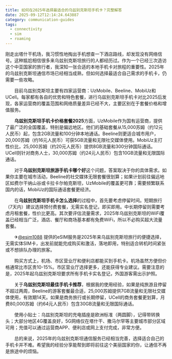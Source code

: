 ```yaml
---
title: 如何在2025年选择最适合的乌兹别克斯坦手机卡？完整解答
date: 2025-09-12T12:14:24.643887
category: communication-guides
tags:
  - connectivity
  - sim
  - roaming
---
```


刚走出塔什干机场，我习惯性地掏出手机想查一下酒店路线，却发现没有网络信号。这种尴尬相信很多来乌兹别克斯坦旅行的人都经历过。作为一个已经三次造访这个中亚国家的旅行者，我深知一张合适的本地手机卡对旅程的重要性。2025年的乌兹别克斯坦通信市场已经相当成熟，但如何选择最适合自己需求的手机卡，仍需要一些攻略。

　　目前乌兹别克斯坦主要有四家运营商：UzMobile、Beeline、MobiUz和UCell。每家都有各自的优势和特色套餐，进行乌兹别克斯坦手机卡对比2025后发现，各家运营商的覆盖范围和网络质量差异已经不大，主要区别在于套餐价格和增值服务。

　　**乌兹别克斯坦手机卡价格套餐2025**方面，UzMobile作为国有运营商，提供了最广泛的全国覆盖，特别是偏远地区。他们的基础套餐从15,000苏姆（约12元人民币）起，包含2GB流量和100分钟本地通话。Beeline则更适合城市用户，20,000苏姆（约16元人民币）可获5GB流量和无限社交媒体使用。MobiUz主打性价比，25,000苏姆（约20元人民币）提供8GB流量和300分钟国际通话。UCell则针对商务人士，30,000苏姆（约24元人民币）包含10GB流量和无限国际通话。

　　对于**乌兹别克斯坦旅游手机卡哪个好**这个问题，答案取决于你的具体需求。如果你主要在城市活动，Beeline的社交媒体无限套餐很划算；如果计划前往偏远地区如费尔干纳山谷或卡拉卡尔帕克斯坦，UzMobile的覆盖更可靠；需要频繁联系国内的话，MobiUz的国际通话套餐更经济。

　　在**乌兹别克斯坦手机卡怎么选择**的过程中，首先要考虑停留时间。短期旅行（7天内）建议选择预付费套餐，无需实名登记，即买即用。中长期停留则需要考虑月租套餐，性价比更高。其次要评估流量需求，2025年乌兹别克斯坦的WiFi覆盖已经相当广泛，酒店、餐厅和商场基本都有免费WiFi，所以不必购买超大流量套餐。

　　✈[@esim1088](https://t.me/s/esim1088) 提供的eSIM服务是2025年来乌兹别克斯坦旅行的便捷选择，无需实体SIM卡，出发前就能完成购买和激活，落地即用，特别适合转机时间紧张或不想排队办理的旅客。

　　购买方式上，机场、市区营业厅和便利店都能买到手机卡。机场虽然方便但价格通常比市区贵10-15%。市区营业厅选择更多，还能获得专业建议。需要注意的是，2025年起乌兹别克斯坦要求所有手机卡实名登记，外国游客需出示护照。

　　关于**乌兹别克斯坦最佳手机卡推荐**，根据我的使用经验，如果是纯旅游且停留不超过两周，Beeline的游客套餐最合适，25,000苏姆提供7GB流量和无限社交媒体使用，有效期14天。如果是商务旅行或长期停留，UCell的商务套餐更划算，月费80,000苏姆（约64元人民币）包含30GB流量和无限国际通话。

　　使用小贴士：乌兹别克斯坦的充电插座是欧洲标准（两圆脚），记得带转换头；大部分地区4G覆盖良好，5G网络仅在塔什干、撒马尔罕等主要城市部分区域可用；充值可以通过运营商APP、便利店或网上支付完成，非常方便。

　　总的来说，2025年的乌兹别克斯坦通信服务已经相当完善，选择适合自己的手机卡并不难。希望我的经验分享能帮到即将前往这个美丽国家的你，让通信不再是旅途中的烦恼。